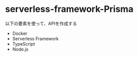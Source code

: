 # serverless-framework-Prisma
以下の要素を使って、APIを作成する
- Docker
- Serverless Framework
- TypeScript
- Node.js
